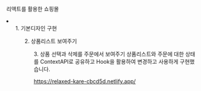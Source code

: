 리액트를 활용한 쇼핑몰

<li>
<ul>1. 기본디자인 구현
<ul>2. 상품리스트 보여주기
<ul>3. 상품 선택과 삭제를 주문에서 보여주기
</li>
상품리스트와 주문에 대한 상태를 ContextAPI로 공유하고 Hook을 활용하여 변경하고 사용하게 구현했습니다.

https://relaxed-kare-cbcd5d.netlify.app/
